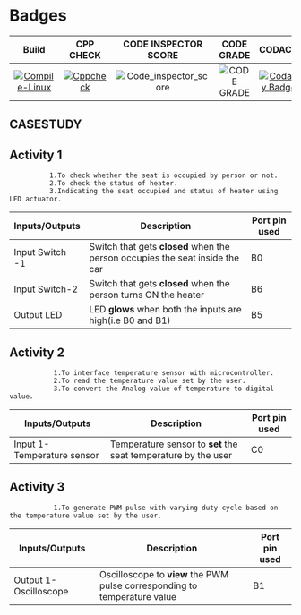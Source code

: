 # Badges
|Build|CPP CHECK|CODE INSPECTOR SCORE|CODE GRADE|CODACY|
|:--:|:--:|:--:|:--:|:--:|
|[![Compile-Linux](https://github.com/ArchanaMeesala/STEPIN_CASE_STUDY/actions/workflows/Compile.yml/badge.svg)](https://github.com/ArchanaMeesala/STEPIN_CASE_STUDY/actions/workflows/Compile.yml)|[![Cppcheck](https://github.com/ArchanaMeesala/STEPIN_CASE_STUDY/actions/workflows/CodeQuality.yml/badge.svg)](https://github.com/ArchanaMeesala/STEPIN_CASE_STUDY/actions/workflows/CodeQuality.yml)|![Code_inspector_score](https://www.code-inspector.com/project/28712/score/svg)|![CODE GRADE](https://www.code-inspector.com/project/28712/status/svg)|[![Codacy Badge](https://app.codacy.com/project/badge/Grade/17059a1d5e6f4e7e86db2fbc80709981)](https://www.codacy.com/gh/ArchanaMeesala/STEPIN_CASE_STUDY/dashboard?utm_source=github.com&amp;utm_medium=referral&amp;utm_content=ArchanaMeesala/STEPIN_CASE_STUDY&amp;utm_campaign=Badge_Grade)

## CASESTUDY

## Activity 1 

              1.To check whether the seat is occupied by person or not.
              2.To check the status of heater. 
              3.Indicating the seat occupied and status of heater using LED actuator.

Inputs/Outputs | Description | Port pin used 
-------------- | ----------- | -------------
Input Switch -1|Switch that gets **closed** when the person occupies the seat inside the car|B0
Input Switch-2|Switch that gets **closed** when the person turns ON the heater|B6
Output LED   |LED **glows** when both the inputs are high(i.e B0 and B1)|B5


## Activity 2

               1.To interface temperature sensor with microcontroller. 
               2.To read the temperature value set by the user.
               3.To convert the Analog value of temperature to digital value.


Inputs/Outputs | Description | Port pin used 
-------------- | ----------- | -------------
Input 1-Temperature sensor |Temperature sensor to **set** the seat temperature by the user |C0


## Activity 3

               1.To generate PWM pulse with varying duty cycle based on the temperature value set by the user.

Inputs/Outputs | Description | Port pin used 
-------------- | ----------- | -------------
Output 1-Oscilloscope |Oscilloscope to **view** the PWM pulse corresponding to temperature value |B1



